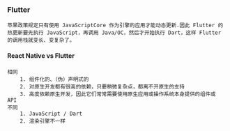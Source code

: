 ### Flutter

    苹果政策规定只有使用 JavaScriptCore 作为引擎的应用才能动态更新.因此 Flutter 的热更新要先执行 JavaScript，再调用 Java/OC，然后才开始执行 Dart，这样 Flutter 的调用栈就变长、变复杂了。

#### React Native vs Flutter
    相同
        1. 组件化的、（伪）声明式的
        2. 对原生开发都有很高的依赖，只要稍微复杂点，都离不开原生的支持
        3. 高度依赖原生开发，因此它们常常需要使用原生应用或操作系统本身提供的组件或 API
    不同
        1. JavaScript / Dart
        2. 渲染引擎不一样